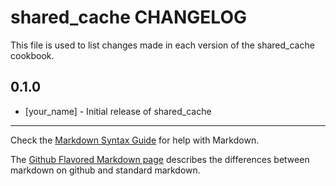 # shared_cache CHANGELOG

This file is used to list changes made in each version of the shared_cache cookbook.

## 0.1.0
- [your_name] - Initial release of shared_cache

- - -
Check the [Markdown Syntax Guide](http://daringfireball.net/projects/markdown/syntax) for help with Markdown.

The [Github Flavored Markdown page](http://github.github.com/github-flavored-markdown/) describes the differences between markdown on github and standard markdown.
